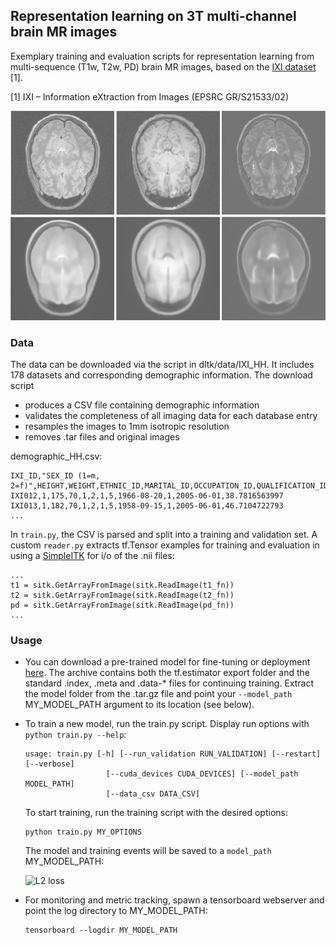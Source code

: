 ## Representation learning on 3T multi-channel brain MR images
Exemplary training and evaluation scripts for representation learning from multi-sequence (T1w, T2w, PD) brain MR images, based on the [IXI dataset](http://brain-development.org/ixi-dataset/) [1]. 

[1] IXI – Information eXtraction from Images (EPSRC GR/S21533/02)

![Exemplary reconstruction](recon.png)

### Data
The data can be downloaded via the script in dltk/data/IXI_HH. It includes 178 datasets and corresponding demographic information. The download script
 - produces a CSV file containing demographic information
 - validates the completeness of all imaging data for each database entry
 - resamples the images to 1mm isotropic resolution
 - removes .tar files and original images

demographic_HH.csv:
```
IXI_ID,"SEX_ID (1=m, 2=f)",HEIGHT,WEIGHT,ETHNIC_ID,MARITAL_ID,OCCUPATION_ID,QUALIFICATION_ID,DOB,DATE_AVAILABLE,STUDY_DATE,AGE
IXI012,1,175,70,1,2,1,5,1966-08-20,1,2005-06-01,38.7816563997
IXI013,1,182,70,1,2,1,5,1958-09-15,1,2005-06-01,46.7104722793
...
```

In `train.py`, the CSV is parsed and split into a training and validation set. A custom `reader.py` extracts tf.Tensor examples for training and evaluation in using a [SimpleITK](http://www.simpleitk.org/) for  i/o of the .nii files:

```
...
t1 = sitk.GetArrayFromImage(sitk.ReadImage(t1_fn))
t2 = sitk.GetArrayFromImage(sitk.ReadImage(t2_fn))
pd = sitk.GetArrayFromImage(sitk.ReadImage(pd_fn))
...
```
### Usage
- You can download a pre-trained model for fine-tuning or deployment [here](http://www.doc.ic.ac.uk/~mrajchl/dltk_models/examples/applications/IXI_HH_representation_learning_cae.tar.gz). 
The archive contains both the tf.estimator export folder and the standard 
.index, .meta and .data-* files for continuing training. Extract the model 
folder from the .tar.gz file and point your ```--model_path``` MY_MODEL_PATH 
argument to its location (see below). 

- To train a new model, run the train.py script. Display run options with
  ``` python train.py --help ```:  

  ```
  usage: train.py [-h] [--run_validation RUN_VALIDATION] [--restart] [--verbose]
                    [--cuda_devices CUDA_DEVICES] [--model_path MODEL_PATH]
                    [--data_csv DATA_CSV]  
  ``` 
  
  To start training, run the training script with the desired options:  

  ```
  python train.py MY_OPTIONS
  ```

  The model and training events will be saved to a ```model_path``` 
  MY_MODEL_PATH:   
  
  ![L2 loss](loss.png)

- For monitoring and metric tracking, spawn a tensorboard webserver and point
 the log directory to MY_MODEL_PATH:

  ```
  tensorboard --logdir MY_MODEL_PATH
  ```

